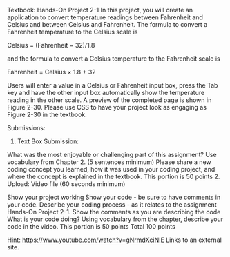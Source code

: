 Textbook: Hands-On Project 2-1
In this project, you will create an application to convert temperature readings between Fahrenheit and Celsius and between Celsius and Fahrenheit. The formula to convert a Fahrenheit temperature to the Celsius scale is

Celsius = (Fahrenheit − 32)/1.8

and the formula to convert a Celsius temperature to the Fahrenheit scale is

Fahrenheit = Celsius × 1.8 + 32

Users will enter a value in a Celsius or Fahrenheit input box, press the Tab key and have the other input box automatically show the temperature reading in the other scale. A preview of the completed page is shown in Figure 2-30. Please use CSS to have your project look as engaging as Figure 2-30 in the textbook.

Submissions:

1. Text Box Submission:

What was the most enjoyable or challenging part of this assignment?  Use vocabulary from Chapter 2. (5 sentences minimum)
Please share a new coding concept you learned, how it was used in your coding project, and where the concept is explained in the textbook.
This portion is 50 points
2. Upload: Video file (60 seconds minimum)

Show your project working
Show your code - be sure to have comments in your code.
Describe your coding process - as it relates to the assignment Hands-On Project 2-1.
Show the comments as you are describing the code
What is your code doing?
Using vocabulary from the chapter, describe your code in the video.
This portion is 50 points
Total 100 points

Hint:
https://www.youtube.com/watch?v=gNrmdXciNIE Links to an external site.
